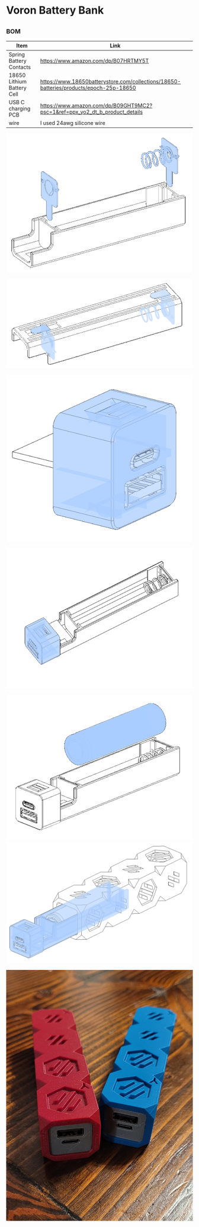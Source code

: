 # Voron Battery Bank


##

### BOM
Item | Link
--- | ---
Spring Battery Contacts | https://www.amazon.com/dp/B07HRTMY5T
18650 Lithium Battery Cell | https://www.18650batterystore.com/collections/18650-batteries/products/epoch-25p-18650
USB C charging PCB | https://www.amazon.com/dp/B09GHT9MC2?psc=1&ref=ppx_yo2_dt_b_product_details
wire | I used 24awg silicone wire 


![1](Images/1.png) 


![2](Images/2.png)


![1](Images/3.png) 


![1](Images/4.png) 

![1](Images/5.png) 
![1](Images/6.png) 

![1](Images/7.png)








